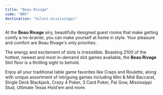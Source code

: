 ```yaml
---
title: "Beau Rivage"
code: "BRV"
destination: "biloxi-mississippi"
---
```


At the **Beau Rivage** airy, beautifully designed guest rooms that make getting comfy a no-brainer, you can make yourself at home in style. Your pleasure and comfort are Beau Rivage's only priorities.

The energy and excitement of slots is irresistible. Boasting 2100 of the hottest, newest and most in-demand slot games available, the **Beau Rivage** Slot floor is a thrilling sight to behold.

Enjoy all your traditional table game favorites like Craps and Roulette, along with unique assortment of intriguing games including Mini & Midi Baccarat, Single Deck Blackjack, Crazy 4 Poker, 3 Card Poker, Pai Gow, Mississippi Stud, Ultimate Texas Hold'em and more.
  